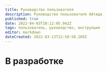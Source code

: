 ```yaml
---
title: Руководство пользователя
description: Руководство пользователя Айтида
published: true
date: 2022-04-03T10:12:05.042Z
tags: пользователь, руководство, инструкция
editor: markdown
dateCreated: 2022-03-13T22:58:58.269Z
---
```


# В разработке